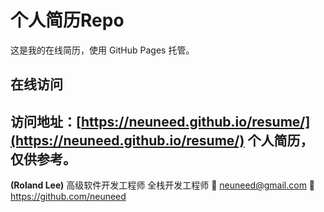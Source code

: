 # 个人简历Repo

这是我的在线简历，使用 GitHub Pages 托管。

## 在线访问

访问地址：[https://neuneed.github.io/resume/](https://neuneed.github.io/resume/)
个人简历，仅供参考。
---

**(Roland Lee)**
高级软件开发工程师
全栈开发工程师
📧 neuneed@gmail.com
🔗 https://github.com/neuneed

